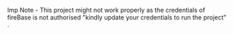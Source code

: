 Imp Note - This project might not work properly as the credentials of fireBase is not authorised
"kindly update your credentials to run the project" .

